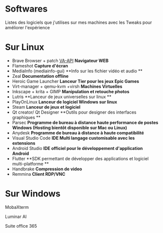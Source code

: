 # Softwares

Listes des logiciels que j'utilises sur mes machines avec les Tweaks pour améliorer l'expérience

# Sur Linux

- Brave Browser + patch [VA-API](https://www.linuxuprising.com/2021/01/how-to-enable-hardware-accelerated.html) **Navigateur WEB**
- Flameshot **Capture d'écran**
- MediaInfo (mediainfo-gui) **Info sur les fichier vidéo et audio **
- Zeal **Documentation offline**
- Heroic Game Launcher **Lanceur Tier pour les jeux Epic Games**
- Virt-manager + qemu-kvm +virsh **Machines Virtuelles**
- Inkscape + krita + GIMP **Manipulation et retouche photos**
- Lutris **Lanceur de jeux universelles sur linux **
- PlayOnLinux **Lanceur de logiciel Windows sur linux**
- Steam **Lanceur de jeux et logiciel**
- Qt creator/ Qt Designer **Outils pour designer des interfaces graphiques **
- Parsec **Programme de bureau à distance haute performance de postes Windows (Hosting bientôt disponible sur Mac ou Linux)**
- Anydesk **Programme de bureau à distance à haute compatibilité**
- Visual Studio Code **IDE Multi langage customisable avec les extensions**
- Android Studio **IDE officiel pour le développement d'application Android**
- Flutter **SDK permettant de développer des applications et logiciel multi-platforme **
- Handbrake **Compression de video**
- Remmina **Client RDP/VNC**

# **Sur Windows**

MobaXterm

Luminar AI

Suite office 365

